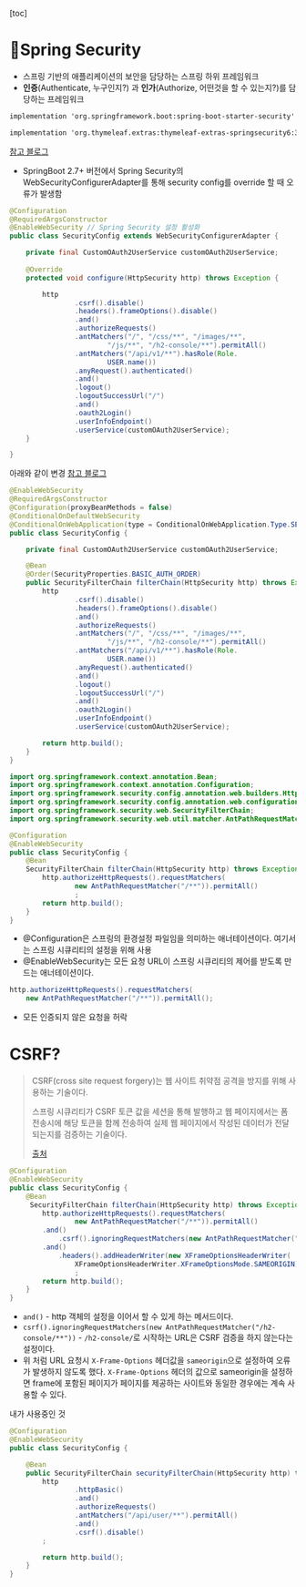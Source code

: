 [toc]

#  📌Spring Security

- 스프링 기반의 애플리케이션의 보안을 담당하는 스프링 하위 프레임워크
- **인증**(Authenticate, 누구인지?) 과 **인가**(Authorize, 어떤것을 할 수 있는지?)를 담당하는 프레임워크

```xml
implementation 'org.springframework.boot:spring-boot-starter-security'

implementation 'org.thymeleaf.extras:thymeleaf-extras-springsecurity6:3.1.1.RELEASE' 
```



[참고 블로그](https://azurealstn.tistory.com/91)



- SpringBoot 2.7+ 버전에서 Spring Security의 WebSecurityConfigurerAdapter를 통해 security config를 override 할 때 오류가 발생함

``` java
@Configuration
@RequiredArgsConstructor
@EnableWebSecurity // Spring Security 설정 활성화
public class SecurityConfig extends WebSecurityConfigurerAdapter {

    private final CustomOAuth2UserService customOAuth2UserService;
    
    @Override
    protected void configure(HttpSecurity http) throws Exception {

        http
                .csrf().disable()
                .headers().frameOptions().disable()
                .and()
                .authorizeRequests()
                .antMatchers("/", "/css/**", "/images/**",
                        "/js/**", "/h2-console/**").permitAll()
                .antMatchers("/api/v1/**").hasRole(Role.
                        USER.name())
                .anyRequest().authenticated()
                .and()
                .logout()
                .logoutSuccessUrl("/")
                .and()
                .oauth2Login()
                .userInfoEndpoint()
                .userService(customOAuth2UserService);
    }

}
```

아래와 같이 변경 [참고 블로그](https://honeywater97.tistory.com/264)

``` java
@EnableWebSecurity
@RequiredArgsConstructor
@Configuration(proxyBeanMethods = false)
@ConditionalOnDefaultWebSecurity
@ConditionalOnWebApplication(type = ConditionalOnWebApplication.Type.SERVLET)
public class SecurityConfig {

    private final CustomOAuth2UserService customOAuth2UserService;

    @Bean
    @Order(SecurityProperties.BASIC_AUTH_ORDER)
    public SecurityFilterChain filterChain(HttpSecurity http) throws Exception {
        http
                .csrf().disable()
                .headers().frameOptions().disable()
                .and()
                .authorizeRequests()
                .antMatchers("/", "/css/**", "/images/**",
                        "/js/**", "/h2-console/**").permitAll()
                .antMatchers("/api/v1/**").hasRole(Role.
                        USER.name())
                .anyRequest().authenticated()
                .and()
                .logout()
                .logoutSuccessUrl("/")
                .and()
                .oauth2Login()
                .userInfoEndpoint()
                .userService(customOAuth2UserService);

        return http.build();
    }
}
```





``` java
import org.springframework.context.annotation.Bean;
import org.springframework.context.annotation.Configuration;
import org.springframework.security.config.annotation.web.builders.HttpSecurity;
import org.springframework.security.config.annotation.web.configuration.EnableWebSecurity;
import org.springframework.security.web.SecurityFilterChain;
import org.springframework.security.web.util.matcher.AntPathRequestMatcher;

@Configuration
@EnableWebSecurity
public class SecurityConfig {
    @Bean
    SecurityFilterChain filterChain(HttpSecurity http) throws Exception {
        http.authorizeHttpRequests().requestMatchers(
                new AntPathRequestMatcher("/**")).permitAll()
                ;
        return http.build();
    }
}
```

- @Configuration은 스프링의 환경설정 파일임을 의미하는 애너테이션이다. 여기서는 스프링 시큐리티의 설정을 위해 사용
- @EnableWebSecurity는 모든 요청 URL이 스프링 시큐리티의 제어를 받도록 만드는 애너테이션이다.



``` java
http.authorizeHttpRequests().requestMatchers(
    new AntPathRequestMatcher("/**")).permitAll(); 
```

- 모든 인증되지 않은 요청을 허락



# CSRF?

> CSRF(cross site request forgery)는 웹 사이트 취약점 공격을 방지를 위해 사용하는 기술이다. 
>
> 스프링 시큐리티가 CSRF 토큰 값을 세션을 통해 발행하고 웹 페이지에서는 폼 전송시에 해당 토큰을 함께 전송하여 실제 웹 페이지에서 작성된 데이터가 전달되는지를 검증하는 기술이다.
>
> [출처](https://wikidocs.net/162150)

``` java
@Configuration
@EnableWebSecurity
public class SecurityConfig {
	@Bean
	 SecurityFilterChain filterChain(HttpSecurity http) throws Exception {
        http.authorizeHttpRequests().requestMatchers(
                new AntPathRequestMatcher("/**")).permitAll()
        .and()
        	.csrf().ignoringRequestMatchers(new AntPathRequestMatcher("/h2-console/**"))
        .and()
        	.headers().addHeaderWriter(new XFrameOptionsHeaderWriter(
        		XFrameOptionsHeaderWriter.XFrameOptionsMode.SAMEORIGIN))
                ;
        return http.build();
    }	
}
```

- `and()` - http 객체의 설정을 이어서 할 수 있게 하는 메서드이다.
- `csrf().ignoringRequestMatchers(new AntPathRequestMatcher("/h2-console/**"))` - `/h2-console/`로 시작하는 URL은 CSRF 검증을 하지 않는다는 설정이다.
- 위 처럼 URL 요청시 `X-Frame-Options` 헤더값을 `sameorigin`으로 설정하여 오류가 발생하지 않도록 했다. `X-Frame-Options` 헤더의 값으로 sameorigin을 설정하면 frame에 포함된 페이지가 페이지를 제공하는 사이트와 동일한 경우에는 계속 사용할 수 있다.





내가 사용중인 것

``` java
@Configuration
@EnableWebSecurity
public class SecurityConfig {

    @Bean
    public SecurityFilterChain securityFilterChain(HttpSecurity http) throws Exception {
        http
                .httpBasic()
                .and()
                .authorizeRequests()
                .antMatchers("/api/user/**").permitAll()
                .and()
                .csrf().disable()
        ;

        return http.build();
    }
}
```

